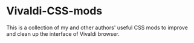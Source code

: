 # Vivaldi-CSS-mods
This is a collection of my and other authors' useful CSS mods to improve and clean up the interface of Vivaldi browser. 
